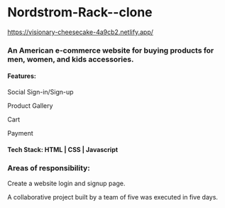 # Nordstrom-Rack--clone
https://visionary-cheesecake-4a9cb2.netlify.app/

<h3>An American e-commerce website for buying products for men, women, and kids accessories.</h3>
<h4>Features:</h4>
<p>Social Sign-in/Sign-up
<p>Product Gallery</p>
<p>Cart </p>
<p>Payment</p>
<div><h4>Tech Stack: HTML | CSS | Javascript</h4></div>
<h3>Areas of responsibility:</h3>
<p>Create a website login and signup page.</p>

<p>A collaborative project built by a team of five was executed in five days.</p>

